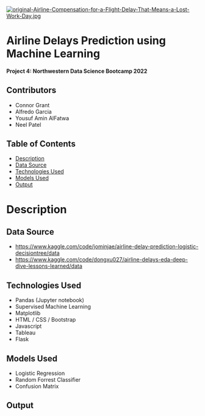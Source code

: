 [![original-Airline-Compensation-for-a-Flight-Delay-That-Means-a-Lost-Work-Day.jpg](https://i.postimg.cc/Y9r46MSG/original-Airline-Compensation-for-a-Flight-Delay-That-Means-a-Lost-Work-Day.jpg)](https://postimg.cc/v1KHMRfb)
# Airline Delays Prediction using Machine Learning 
#### Project 4: Northwestern Data Science Bootcamp 2022
## Contributors
  - Connor Grant
  - Alfredo Garcia
  - Yousuf Amin AlFatwa
  - Neel Patel

## Table of Contents
  - [Description](#description)
  - [Data Source](#data-source)
  - [Technologies Used](#technologies-used)
  - [Models Used](#models-used)
  - [Output](#output)

# Description 

## Data Source 
  - https://www.kaggle.com/code/jominjae/airline-delay-prediction-logistic-decisiontree/data
  - https://www.kaggle.com/code/dongxu027/airline-delays-eda-deep-dive-lessons-learned/data

## Technologies Used 
  - Pandas (Jupyter notebook)
  - Supervised Machine Learning
  - Matplotlib
  - HTML / CSS / Bootstrap
  - Javascript
  - Tableau
  - Flask

## Models Used
  - Logistic Regression
  - Random Forrest Classifier
  - Confusion Matrix

## Output 
